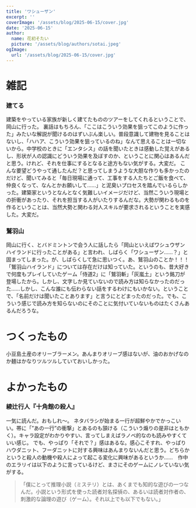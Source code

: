 ```yaml
---
title: 'ワシューザン'
excerpt: ''
coverImage: '/assets/blog/2025-06-15/cover.jpg'
date: '2025-06-15'
author:
  name: 花初そたい
  picture: '/assets/blog/authors/sotai.jpeg'
ogImage:
  url: '/assets/blog/2025-06-15/cover.jpg'
---
```

# 雑記
### 建てる
建築をやっている家族が新しく建てたもののツアーをしてくれるということで、岡山に行った。
裏話はもちろん、「ここはこういう効果を狙ってこのように作った」みたいな解説が聞けるのはずいぶん楽しい。普段意識して建物を見ることはないし、「ハハア、こういう効果を狙っているのね」なんて思えることは一切ないから。中学校のときに「エンタシス」の話を聞いたときは感動した覚えがあるし、形状が人の認識にどういう効果を及ぼすのか、ということに関心はあるんだと思う。けれど、それを仕事にするとなると途方もない気がする。大変だ。
こんな要望どうやって通したんだ？と思ってしまうような大胆な作りも多かったのだけど、聞いてみると「毎日現場に通って、工事をする人たちとご飯を食べて、仲良くなって、なんとかお願いして……」と泥臭いプロセスを踏んでいるらしかった。建築家というとなんとなく気難しいイメージだけど、当然こういう現場との折衝があったり、それを担当する人がいたりするんだな。大勢が関わるものを作るということは、当然大勢と関わる対人スキルが要求されるということを実感した。大変だ。

### 鷲羽山
岡山に行く、とバドミントンで会う人に話したら「岡山といえばワシュウザンハイランドに行ったことがある」と言われ、しばらく「ワシューザン……？」と固まってしまった。が、しばらくして急に思いつく。あ、鷲羽山のことか！！！
「鷲羽山ハイランド」については存在だけは知っていた。というのも、昔大好きで何度もプレイしていたゲーム「侍道2」に「鷲羽斬」「灰嵐土」という銘刀が登場したから。しかし、文字しか見ていないので読み方は知らなかったのだった……しかし、こんな誰にも伝わらない話をするわけにもいかない。ということで、「名前だけは聞いたことあります」と言うにとどまったのだった。でも、こういう感じで読み方を知らないのにそのことに気付いていないものはたくさんあるんだろうな。

# つくったもの
小豆島土産のオリーブラーメン。あんまりオリーブ感はないが、油のおかげなのか麺はかなりツルツルしていておいしかった。

# よかったもの
### 綾辻行人『十角館の殺人』
一気に読んだ。おもしれ～。
ネタバラシが始まる一行が超鮮やかでかっこいい。帯に「”あの一行”の衝撃」とあるのも頷ける（こういう煽りの是非はともかく）。キャラ設定がわかりやすい、言ってしまえばラノベ的なのも読みやすくていい感じ。
でも、やっぱり「それで？」感はあるな。感心こそすれ、やっぱりハウダニット、フーダニットに対する興味はあんまりないんだと思う。どちらかというと殺人の動機や殺人によって起こる変化に興味があるというか……　作中のエラリイは以下のように言っているけど、まさにそのゲームにノレていない気がする。
> 「僕にとって推理小説（ミステリ）とは、あくまでも知的な遊びの一つなんだ。小説という形式を使った読者対名探偵の、あるいは読者対作者の、刺激的な論理の遊び（ゲーム）。それ以上でも以下でもない。」